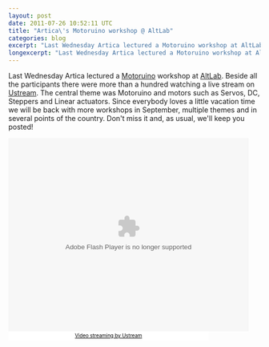 ```yaml
---
layout: post
date: 2011-07-26 10:52:11 UTC
title: "Artica\'s Motoruino workshop @ AltLab"
categories: blog
excerpt: "Last Wednesday Artica lectured a Motoruino workshop at AltLab."
longexcerpt: "Last Wednesday Artica lectured a Motoruino workshop at AltLab. Beside all the participants there were more than a hundred watching a live stream on Ustream."
---
```


Last Wednesday Artica lectured a <a href="http://www.guibot.pt/motoruino-2/?lang=pt-pt">Motoruino</a> workshop at <a href="http://altlab.org/">AltLab</a>.
Beside all the participants there were more than a hundred watching a live stream on <a href="http://www.ustream.tv/">Ustream</a>.
The central theme was Motoruino and motors such as Servos, DC, Steppers and Linear actuators.
Since everybody loves a little vacation time we will be back with more workshops in September, multiple themes and in several points of the country.
Don't miss it and, as usual, we'll keep you posted!

<object classid="clsid:d27cdb6e-ae6d-11cf-96b8-444553540000" width="480" height="386"><param name="flashvars" value="vid=16132201&amp;autoplay=false" /> <param name="allowfullscreen" value="true" /> <param name="allowscriptaccess" value="always" /> <param name="src" value="http://www.ustream.tv/flash/viewer.swf" /> <embed type="application/x-shockwave-flash" width="480" height="386" src="http://www.ustream.tv/flash/viewer.swf" flashvars="vid=16132201&amp;autoplay=false" allowfullscreen="true" allowscriptaccess="always"></embed></object>
<a style="padding: 2px 0px 4px; width: 400px; background: #ffffff; display: block; color: #000000; font-weight: normal; font-size: 10px; text-decoration: underline; text-align: center;" href="http://www.ustream.tv/" target="_blank">Video streaming by Ustream</a>
